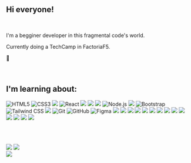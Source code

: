 ## Hi everyone! 
<br>

<p> I'm a begginer developer in this fragmental code's world.</p>
<p>Currently doing a TechCamp in FactoriaF5.</p> 👩


<br>
<br>
<br>

## I'm learning about:

![HTML5](https://ziadoua.github.io/m3-Markdown-Badges/badges/HTML/html2.svg) ![CSS3](https://ziadoua.github.io/m3-Markdown-Badges/badges/CSS/css2.svg) ![](https://ziadoua.github.io/m3-Markdown-Badges/badges/Javascript/javascript2.svg) ![React](https://ziadoua.github.io/m3-Markdown-Badges/badges/React/react1.svg) ![](https://ziadoua.github.io/m3-Markdown-Badges/badges/Java/java3.svg) ![](https://ziadoua.github.io/m3-Markdown-Badges/badges/JSON/json2.svg) ![](https://ziadoua.github.io/m3-Markdown-Badges/badges/VisualStudioCode/visualstudiocode2.svg) ![Node.js](https://ziadoua.github.io/m3-Markdown-Badges/badges/NodeJS/nodejs2.svg) ![](https://ziadoua.github.io/m3-Markdown-Badges/badges/Axios/axios2.svg) ![Bootstrap](https://ziadoua.github.io/m3-Markdown-Badges/badges/Bootstrap/bootstrap2.svg) ![Tailwind CSS](https://ziadoua.github.io/m3-Markdown-Badges/badges/TailwindCSS/tailwindcss2.svg) ![]( 	https://ziadoua.github.io/m3-Markdown-Badges/badges/Postman/postman1.svg) ![Git](https://ziadoua.github.io/m3-Markdown-Badges/badges/Git/git2.svg) ![GitHub](https://ziadoua.github.io/m3-Markdown-Badges/badges/Github/github1.svg) ![Figma](https://ziadoua.github.io/m3-Markdown-Badges/badges/Figma/figma2.svg) ![](https://ziadoua.github.io/m3-Markdown-Badges/badges/Obsidian/obsidian2.svg) ![](https://ziadoua.github.io/m3-Markdown-Badges/badges/Docker/docker1.svg) ![](https://ziadoua.github.io/m3-Markdown-Badges/badges/Ionic/ionic3.svg) ![](https://ziadoua.github.io/m3-Markdown-Badges/badges/Jest/jest1.svg) ![](https://ziadoua.github.io/m3-Markdown-Badges/badges/JWT/jwt2.svg)  ![](https://ziadoua.github.io/m3-Markdown-Badges/badges/MongoDB/mongodb1.svg)  ![](https://ziadoua.github.io/m3-Markdown-Badges/badges/MySQL/mysql1.svg)  ![](https://ziadoua.github.io/m3-Markdown-Badges/badges/npm/npm1.svg) ![](https://ziadoua.github.io/m3-Markdown-Badges/badges/PostgreSQL/postgresql1.svg)  ![](https://ziadoua.github.io/m3-Markdown-Badges/badges/Prettier/prettier2.svg)  ![]( https://ziadoua.github.io/m3-Markdown-Badges/badges/Python/python2.svg)  ![]( https://ziadoua.github.io/m3-Markdown-Badges/badges/Sass/sass1.svg)  ![](https://ziadoua.github.io/m3-Markdown-Badges/badges/Trello/trello1.svg)   ![](https://ziadoua.github.io/m3-Markdown-Badges/badges/ViteJS/vitejs2.svg)

<br>   	
<br>

![](http://github-profile-summary-cards.vercel.app/api/cards/most-commit-language?username=Lgtf5&theme=default) ![](http://github-profile-summary-cards.vercel.app/api/cards/stats?username=Lgtf5&theme=default) 
<br>
![](https://komarev.com/ghpvc/?username=Lgtf-github-username&color=e4bf57)  
<br>
<br>
<br>


